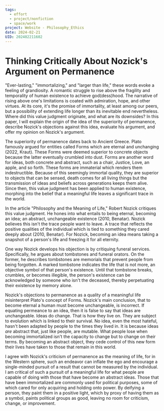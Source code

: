 ```yaml
---
tags:
  - effort
  - project/nonfiction
  - space/work
project: Website - Philosophy_Ethics
date: 2024-02-21
UID: 202402211602
---
```


# Thinking Critically About Nozick's Argument on Permanence

"Ever-lasting," "immortalizing," and "larger than life," these words evoke a feeling of grandiosity. A romantic struggle to rise above the fragility and temporality of human existence to achieve god(dess)hood. The narrative of rising above one's limitations is coated with admiration, hope, and other virtues. At its core, it's the promise of immortality, at least among our peers, but a possibility of extending life longer than its inevitable end nevertheless. Where did this value judgment originate, and what are its downsides? In this paper, I will explain the origin of the idea of the superiority of permanence, describe Nozick's objections against this idea, evaluate his argument, and offer my opinion on Nozick's argument.

The superiority of permanence dates back to Ancient Greece. Plato famously argued for entities called Forms which are eternal and unchanging (2022, Kraut). These Forms were deemed superior to concrete objects because the latter eventually crumbled into dust. Forms are another word for ideas, both concrete and abstract, such as a chair, Justice, Love, an apple, and so forth. These forms are immaterial which renders them indestructible. Because of this seemingly immortal quality, they are superior to objects that can be sensed, death comes for all living things but the transmission of ideas and beliefs across generations keeps them alive. Since then, this value judgment has been applied to human existence, morphing into the belief that a meaningful life leaves a significant trace in the world.

In the article "Philosophy and the Meaning of Life," Robert Nozick critiques this value judgment. He hones into what entails to being eternal, becoming an idea; an abstract, unchangeable existence (2010, Benatar). Nozick believes this isn't the trace people want to leave. A trace that reflects the positive qualities of the individual which is tied to something they cared deeply about (2010, Benatar). For Nozick, becoming an idea means taking a snapshot of a person's life and freezing it for all eternity.

One way Nozick develops his objection is by critiquing funeral services. Specifically, he argues about tombstones and funeral orators. On the former, he describes tombstones are memorials that prevent people from being forgotten. A marked tombstone indicates the life that is not more, an objective symbol of that person's existence. Until that tombstone breaks, crumbles, or becomes illegible, the person's existence can be acknowledged by someone who isn't the deceased, thereby perpetuating their existence by memory alone.

Nozick's objections to permanence as a quality of a meaningful life misinterpret Plato's concept of Forms. Nozick's main conclusion, that to become eternal a human must become unchangeable, is incorrect. If equating permeance to an idea, then it is false to say that ideas are unchangeable. Ideas do change. That is how they live on. They are subject to evolution which is linked to their survival. No idea, even the most hateful, hasn't been adapted by people to the times they lived in. It is because ideas _are_ abstract that, just like people, are mutable. What people lose when becoming immortalized isn't the capacity to change but to change on their terms. By becoming an abstract object, they cede control of this new form their lives have taken to those that remain in this world.

I agree with Nozick's criticism of permanence as the meaning of life, for in the Western sphere, such an endeavor can inflate the ego and encourage a single-minded pursuit of a result that cannot be measured by the individual. I am critical of such a pursuit of a meaningful life for what people are capable of doing with those that have become an abstract ideas. Those that have been immortalized are commonly used for political purposes, some of which cared for only acquiring and holding onto power. By deifying a person, they paint them in a positive light, which by proxy of having them as a symbol, paints political groups as good, leaving no room for criticism, change, or improvement.